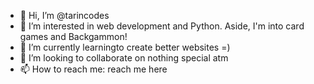 - 👋 Hi, I’m @tarincodes
- 👀 I’m interested in web development and Python. Aside, I'm into card games and Backgammon!
- 🌱 I’m currently learningto create better websites =)
- 💞️ I’m looking to collaborate on nothing special atm
- 📫 How to reach me: reach me here

<!---
tarincodes/tarincodes is a ✨ special ✨ repository because its `README.md` (this file) appears on your GitHub profile.
You can click the Preview link to take a look at your changes.
--->
